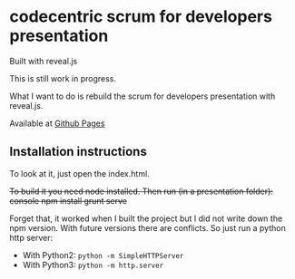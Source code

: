 # codecentric scrum for developers presentation

Built with reveal.js

This is still work in progress.

What I want to do is rebuild the scrum for developers presentation with reveal.js.

Available at [Github Pages](https://scrum-for-developers.github.io/presentations/)

## Installation instructions

To look at it, just open the index.html.

~~To build it you need node installed. Then run (in a presentation folder):
console
npm install
grunt serve~~

Forget that, it worked when I built the project but I did not write down
the npm version. With future versions there are conflicts. So just run a
python http server:

* With Python2:
`python -m SimpleHTTPServer`
* With Python3:
`python -m http.server`

